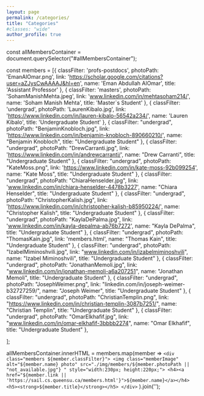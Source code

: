 ```yaml
---
layout: page
permalink: /categories/
title: "Categories"
#classes: "wide"
author_profile: true
---
```


const allMembersContainer = document.querySelector("#allMembersContainer");

const members = [{
        classFilter: 'profs-postdocs',
        photoPath: 'EmanAlOmar.png',
        link: 'https://scholar.google.com/citations?user=aZJysCwAAAAJ&hl=en',
        name: 'Eman Abdullah AlOmar',
        title: 'Assistant Professor'
    },
    {
        classFilter: 'masters',
        photoPath: 'SohamManishMehta.jpeg',
        link: 'www.linkedin.com/in/mehtasoham214/',
        name: 'Soham Manish Mehta',
        title: 'Master`s Student'
    },
    {
        classFilter: 'undergrad',
        photoPath: 'LaurenKibalo.jpg',
        link: 'https://www.linkedin.com/in/lauren-kibalo-56542a234/',
        name: 'Lauren Kibalo',
        title: 'Undergraduate Student'
    },
    {
        classFilter: "undergrad",
        photoPath: "BenjaminKnobloch.jpg",
        link: 'https://www.linkedin.com/in/benjamin-knobloch-890660210/',
        name: "Benjamin Knobloch",
        title: "Undergraduate Student"
    },
    {
        classFilter: "undergrad",
        photoPath: "DrewCarranti.jpg",
        link: 'https://www.linkedin.com/in/andrewcarranti/',
        name: "Drew Carranti",
        title: "Undergraduate Student"
    },
    {
        classFilter: "undergrad",
        photoPath: "KateMoss.png",
        link: 'https://www.linkedin.com/in/kate-moss-92b099254',
        name: "Kate Moss",
        title: "Undergraduate Student"
    },
    {
        classFilter: "undergrad",
        photoPath: "ChiaraHenselder.jpg",
        link: 'www.linkedin.com/in/chiara-henselder-4478b3227',
        name: "Chiara Henselder",
        title: "Undergraduate Student"
    },
    {
        classFilter: "undergrad",
        photoPath: "ChristopherKalish.jpg",
        link: 'https://www.linkedin.com/in/christopher-kalish-b85950224/',
        name: "Christopher Kalish",
        title: "Undergraduate Student"
    },
    {
        classFilter: "undergrad",
        photoPath: "KaylaDePalma.jpg",
        link: 'www.linkedin.com/in/kayla-depalma-ab76b7272',
        name: "Kayla DePalma",
        title: "Undergraduate Student"
    },
    {
        classFilter: "undergrad",
        photoPath: "ThomasKain.jpg",
        link: 'members.html',
        name: "Thomas Kain",
        title: "Undergraduate Student"
    },
    {
        classFilter: "undergrad",
        photoPath: "IzabelMiminoshvili.jpg",
        link: "www.linkedin.com/in/izabelmiminoshvili",
        name: "Izabel Miminoshvili",
        title: "Undergraduate Student"
    },
    {
        classFilter: "undergrad",
        photoPath: "JonathanMemoli.jpg",
        link: "www.linkedin.com/in/jonathan-memoli-a6a207251",
        name: "Jonathan Memoli",
        title: "Undergraduate Student"
    },
    {
        classFilter: "undergrad",
        photoPath: "JosephWeimer.png",
        link: "linkedin.com/in/joseph-weimer-b32727259/",
        name: "Joseph Weimer",
        title: "Undergraduate Student"
    },
    {
        classFilter: "undergrad",
        photoPath: "ChristianTemplin.png",
        link: "https://www.linkedin.com/in/christian-templin-3087b7251/",
        name: "Christian Templin",
        title: "Undergraduate Student"
    },
    {
        classFilter: "undergrad",
        photoPath: "OmarElkhafif.jpg",
        link: "www.linkedin.com/in/omar-elkhafif-3bbbb2274",
        name: "Omar Elkhafif",
        title: "Undergraduate Student"
    },
 
];

allMembersContainer.innerHTML = members.map(member =>
    `
      <div class="members ${member.classFilter}">
        <img class="memberImage" alt="${member.name} photo" src="./img/members/${member.photoPath || "not_available.jpg"} " style="width:230px; height:220px;">
        <h4><a href="${member.link || 'https://sail.cs.queensu.ca/members.html'}">${member.name}</a></h4>
        <h5><strong>${member.title}</strong></h5>
      </div>
    `
).join('');